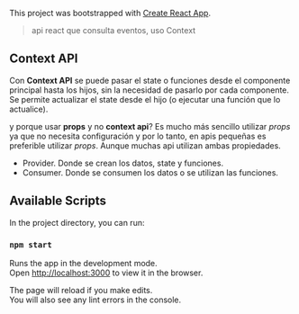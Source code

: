 This project was bootstrapped with [Create React App](https://github.com/facebook/create-react-app).

>api react que consulta eventos, uso Context


## Context API

Con __Context API__ se puede pasar el state o funciones desde el componente principal hasta los hijos, sin la
necesidad de pasarlo por cada componente. Se permite actualizar el state desde el hijo (o ejecutar una función que lo actualice).

y porque usar __props__ y no __context api__?
Es mucho más sencillo utilizar *props* ya que no necesita configuración y por lo tanto, en apis pequeñas es preferible utilizar *props*.
Aunque muchas api utilizan ambas propiedades.

* Provider. Donde se crean los datos, state y funciones.
* Consumer. Donde se consumen los datos o se utilizan las funciones.


## Available Scripts

In the project directory, you can run:

### `npm start`

Runs the app in the development mode.<br>
Open [http://localhost:3000](http://localhost:3000) to view it in the browser.

The page will reload if you make edits.<br>
You will also see any lint errors in the console.

